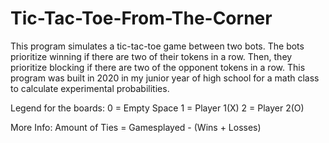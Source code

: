 # Tic-Tac-Toe-From-The-Corner
This program simulates a tic-tac-toe game between two bots. The bots prioritize winning if there are two of their tokens in a row. Then, they prioritize blocking if there are two of the opponent tokens in a row. This program was built in 2020 in my junior year of high school for a math class to calculate experimental probabilities.

Legend for the boards:
0 = Empty Space
1 = Player 1(X)
2 = Player 2(O)

More Info:
Amount of Ties = Gamesplayed - (Wins + Losses)
